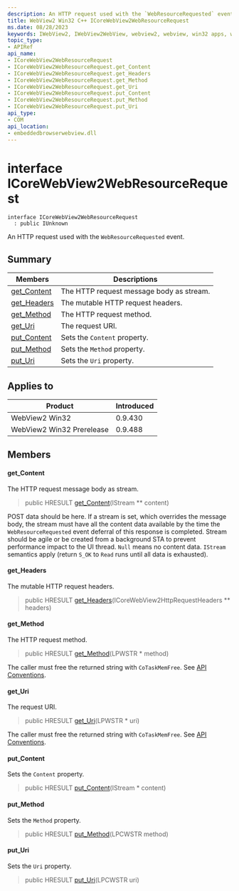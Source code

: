 ```yaml
---
description: An HTTP request used with the `WebResourceRequested` event.
title: WebView2 Win32 C++ ICoreWebView2WebResourceRequest
ms.date: 08/28/2023
keywords: IWebView2, IWebView2WebView, webview2, webview, win32 apps, win32, edge, ICoreWebView2, ICoreWebView2Controller, browser control, edge html, ICoreWebView2WebResourceRequest
topic_type: 
- APIRef
api_name:
- ICoreWebView2WebResourceRequest
- ICoreWebView2WebResourceRequest.get_Content
- ICoreWebView2WebResourceRequest.get_Headers
- ICoreWebView2WebResourceRequest.get_Method
- ICoreWebView2WebResourceRequest.get_Uri
- ICoreWebView2WebResourceRequest.put_Content
- ICoreWebView2WebResourceRequest.put_Method
- ICoreWebView2WebResourceRequest.put_Uri
api_type:
- COM
api_location:
- embeddedbrowserwebview.dll
---
```


# interface ICoreWebView2WebResourceRequest

```
interface ICoreWebView2WebResourceRequest
  : public IUnknown
```

An HTTP request used with the `WebResourceRequested` event.

## Summary

 Members                        | Descriptions
--------------------------------|---------------------------------------------
[get_Content](#get_content) | The HTTP request message body as stream.
[get_Headers](#get_headers) | The mutable HTTP request headers.
[get_Method](#get_method) | The HTTP request method.
[get_Uri](#get_uri) | The request URI.
[put_Content](#put_content) | Sets the `Content` property.
[put_Method](#put_method) | Sets the `Method` property.
[put_Uri](#put_uri) | Sets the `Uri` property.

## Applies to

Product                         | Introduced
--------------------------------|---------------------------------------------
WebView2 Win32            |    0.9.430
WebView2 Win32 Prerelease |    0.9.488

## Members

#### get_Content

The HTTP request message body as stream.

> public HRESULT [get_Content](#get_content)(IStream ** content)

POST data should be here. If a stream is set, which overrides the message body, the stream must have all the content data available by the time the `WebResourceRequested` event deferral of this response is completed. Stream should be agile or be created from a background STA to prevent performance impact to the UI thread. `Null` means no content data. `IStream` semantics apply (return `S_OK` to `Read` runs until all data is exhausted).

#### get_Headers

The mutable HTTP request headers.

> public HRESULT [get_Headers](#get_headers)(ICoreWebView2HttpRequestHeaders ** headers)

#### get_Method

The HTTP request method.

> public HRESULT [get_Method](#get_method)(LPWSTR * method)

The caller must free the returned string with `CoTaskMemFree`. See [API Conventions](/microsoft-edge/webview2/concepts/win32-api-conventions#strings).

#### get_Uri

The request URI.

> public HRESULT [get_Uri](#get_uri)(LPWSTR * uri)

The caller must free the returned string with `CoTaskMemFree`. See [API Conventions](/microsoft-edge/webview2/concepts/win32-api-conventions#strings).

#### put_Content

Sets the `Content` property.

> public HRESULT [put_Content](#put_content)(IStream * content)

#### put_Method

Sets the `Method` property.

> public HRESULT [put_Method](#put_method)(LPCWSTR method)

#### put_Uri

Sets the `Uri` property.

> public HRESULT [put_Uri](#put_uri)(LPCWSTR uri)

